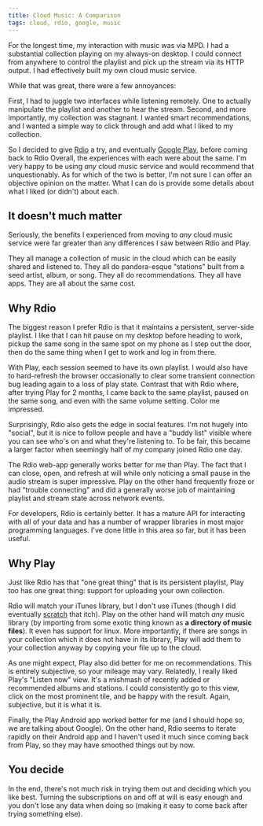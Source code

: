 ```yaml
---
title: Cloud Music: A Comparison
tags: cloud, rdio, google, music
---
```


For the longest time, my interaction with music was via MPD. I had a 
substantial collection playing on my always-on desktop. I could connect 
from anywhere to control the playlist and pick up the stream via its 
HTTP output. I had effectively built my own cloud music service.

While that was great, there were a few annoyances:

First, I had to juggle two interfaces while listening remotely. One to 
actually manipulate the playlist and another to hear the stream. Second, 
and more importantly, my collection was stagnant. I wanted smart 
recommendations, and I wanted a simple way to click through and add what 
I liked to my collection.

So I decided to give [Rdio][] a try, and eventually [Google Play][play], 
before coming back to Rdio Overall, the experiences with each were 
about the same. I'm very happy to be using *any* cloud music service and 
would recommend that unquestionably. As for which of the two is better, 
I'm not sure I can offer an objective opinion on the matter. What I can 
do is provide some details about what I liked (or didn't) about each.

[rdio]: http://rdio.com
[play]: https://play.google.com/music

## It doesn't much matter

Seriously, the benefits I experienced from moving to *any* cloud music 
service were far greater than any differences I saw between Rdio and 
Play.

They all manage a collection of music in the cloud which can be easily 
shared and listened to. They all do pandora-esque "stations" built from 
a seed artist, album, or song. They all do recommendations. They all 
have apps. They are all about the same cost.

## Why Rdio

The biggest reason I prefer Rdio is that it maintains a persistent, 
server-side playlist. I like that I can hit pause on my desktop before 
heading to work, pickup the same song in the same spot on my phone as I 
step out the door, then do the same thing when I get to work and log in 
from there.

With Play, each session seemed to have its own playlist. I would also 
have to hard-refresh the browser occasionally to clear some transient 
connection bug leading again to a loss of play state. Contrast that with 
Rdio where, after trying Play for 2 months, I came back to the same 
playlist, paused on the same song, and even with the same volume 
setting. Color me impressed.

Surprisingly, Rdio also gets the edge in social features. I'm not hugely 
into "social", but it is nice to follow people and have a "buddy list" 
visible where you can see who's on and what they're listening to. To be 
fair, this became a larger factor when seemingly half of my company 
joined Rdio one day.

The Rdio web-app generally works better for me than Play. The fact that 
I can close, open, and refresh at will while only noticing a small pause 
in the audio stream is super impressive. Play on the other hand 
frequently froze or had "trouble connecting" and did a generally worse 
job of maintaining playlist and stream state across network events.

For developers, Rdio is certainly better. It has a mature API for 
interacting with all of your data and has a number of wrapper libraries 
in most major programming languages. I've done little in this area so 
far, but it has been useful.

## Why Play

Just like Rdio has that "one great thing" that is its persistent 
playlist, Play too has one great thing: support for uploading your own 
collection.

Rdio will match your iTunes library, but I don't use iTunes (though I 
did eventually [scratch][rdin] that itch). Play on the other hand will 
match *any* music library (by importing from some exotic thing known as 
**a directory of music files**). It even has support for linux. More 
importantly, if there are songs in your collection which it does not 
have in its library, Play will add them to your collection anyway by 
copying your file up to the cloud.

[rdin]: https://github.com/pbrisbin/rdin

As one might expect, Play also did better for me on recommendations. 
This is entirely subjective, so your mileage may vary. Relatedly, I 
really liked Play's "Listen now" view. It's a mishmash of recently added 
or recommended albums and stations. I could consistently go to this 
view, click on the most prominent tile, and be happy with the result. 
Again, subjective, but it is what it is.

Finally, the Play Android app worked better for me (and I should hope 
so, we are talking about Google). On the other hand, Rdio seems to 
iterate rapidly on their Android app and I haven't used it much since 
coming back from Play, so they may have smoothed things out by now.

## You decide

In the end, there's not much risk in trying them out and deciding which 
you like best. Turning the subscriptions on and off at will is easy 
enough and you don't lose any data when doing so (making it easy to come 
back after trying something else).
